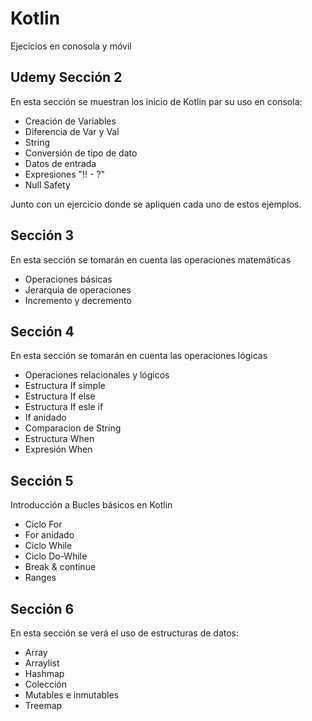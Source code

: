 # Kotlin

Ejecicios en conosola y móvil

## Udemy Sección 2

En esta sección se muestran los inicio de Kotlin par su uso en consola:

- Creación de Variables
- Diferencia de Var y Val
- String
- Conversión de tipo de dato
- Datos de entrada
- Expresiones "!! - ?"
- Null Safety

Junto con un ejercicio donde se apliquen cada uno de estos ejemplos.

## Sección 3

En esta sección se tomarán en cuenta las operaciones matemáticas

- Operaciones básicas
- Jerarquia de operaciones
- Incremento y decremento

## Sección 4
En esta sección se tomarán en cuenta las operaciones lógicas

- Operaciones relacionales y lógicos
- Estructura If simple
- Estructura If else
- Estructura If esle if
- If anidado
- Comparacion de String
- Estructura When
- Expresión When

## Sección 5
Introducción a Bucles básicos en Kotlin

- Ciclo For
- For anidado
- Ciclo While
- Ciclo Do-While
- Break & continue
- Ranges

## Sección 6
En esta sección se verá el uso de estructuras de datos:

- Array
- Arraylist
- Hashmap
- Colección
- Mutables e inmutables
- Treemap